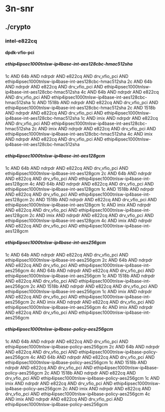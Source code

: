 # 3n-snr
## ./crypto
### intel-e822cq
#### dpdk-vfio-pci
##### ethip4ipsec1000tnlsw-ip4base-int-aes128cbc-hmac512sha
1c AND 64b AND ndrpdr AND e822cq AND drv_vfio_pci AND ethip4ipsec1000tnlsw-ip4base-int-aes128cbc-hmac512sha
2c AND 64b AND ndrpdr AND e822cq AND drv_vfio_pci AND ethip4ipsec1000tnlsw-ip4base-int-aes128cbc-hmac512sha
4c AND 64b AND ndrpdr AND e822cq AND drv_vfio_pci AND ethip4ipsec1000tnlsw-ip4base-int-aes128cbc-hmac512sha
1c AND 1518b AND ndrpdr AND e822cq AND drv_vfio_pci AND ethip4ipsec1000tnlsw-ip4base-int-aes128cbc-hmac512sha
2c AND 1518b AND ndrpdr AND e822cq AND drv_vfio_pci AND ethip4ipsec1000tnlsw-ip4base-int-aes128cbc-hmac512sha
1c AND imix AND ndrpdr AND e822cq AND drv_vfio_pci AND ethip4ipsec1000tnlsw-ip4base-int-aes128cbc-hmac512sha
2c AND imix AND ndrpdr AND e822cq AND drv_vfio_pci AND ethip4ipsec1000tnlsw-ip4base-int-aes128cbc-hmac512sha
4c AND imix AND ndrpdr AND e822cq AND drv_vfio_pci AND ethip4ipsec1000tnlsw-ip4base-int-aes128cbc-hmac512sha
##### ethip4ipsec1000tnlsw-ip4base-int-aes128gcm
1c AND 64b AND ndrpdr AND e822cq AND drv_vfio_pci AND ethip4ipsec1000tnlsw-ip4base-int-aes128gcm
2c AND 64b AND ndrpdr AND e822cq AND drv_vfio_pci AND ethip4ipsec1000tnlsw-ip4base-int-aes128gcm
4c AND 64b AND ndrpdr AND e822cq AND drv_vfio_pci AND ethip4ipsec1000tnlsw-ip4base-int-aes128gcm
1c AND 1518b AND ndrpdr AND e822cq AND drv_vfio_pci AND ethip4ipsec1000tnlsw-ip4base-int-aes128gcm
2c AND 1518b AND ndrpdr AND e822cq AND drv_vfio_pci AND ethip4ipsec1000tnlsw-ip4base-int-aes128gcm
1c AND imix AND ndrpdr AND e822cq AND drv_vfio_pci AND ethip4ipsec1000tnlsw-ip4base-int-aes128gcm
2c AND imix AND ndrpdr AND e822cq AND drv_vfio_pci AND ethip4ipsec1000tnlsw-ip4base-int-aes128gcm
4c AND imix AND ndrpdr AND e822cq AND drv_vfio_pci AND ethip4ipsec1000tnlsw-ip4base-int-aes128gcm
##### ethip4ipsec1000tnlsw-ip4base-int-aes256gcm
1c AND 64b AND ndrpdr AND e822cq AND drv_vfio_pci AND ethip4ipsec1000tnlsw-ip4base-int-aes256gcm
2c AND 64b AND ndrpdr AND e822cq AND drv_vfio_pci AND ethip4ipsec1000tnlsw-ip4base-int-aes256gcm
4c AND 64b AND ndrpdr AND e822cq AND drv_vfio_pci AND ethip4ipsec1000tnlsw-ip4base-int-aes256gcm
1c AND 1518b AND ndrpdr AND e822cq AND drv_vfio_pci AND ethip4ipsec1000tnlsw-ip4base-int-aes256gcm
2c AND 1518b AND ndrpdr AND e822cq AND drv_vfio_pci AND ethip4ipsec1000tnlsw-ip4base-int-aes256gcm
1c AND imix AND ndrpdr AND e822cq AND drv_vfio_pci AND ethip4ipsec1000tnlsw-ip4base-int-aes256gcm
2c AND imix AND ndrpdr AND e822cq AND drv_vfio_pci AND ethip4ipsec1000tnlsw-ip4base-int-aes256gcm
4c AND imix AND ndrpdr AND e822cq AND drv_vfio_pci AND ethip4ipsec1000tnlsw-ip4base-int-aes256gcm
##### ethip4ipsec1000tnlsw-ip4base-policy-aes256gcm
1c AND 64b AND ndrpdr AND e822cq AND drv_vfio_pci AND ethip4ipsec1000tnlsw-ip4base-policy-aes256gcm
2c AND 64b AND ndrpdr AND e822cq AND drv_vfio_pci AND ethip4ipsec1000tnlsw-ip4base-policy-aes256gcm
4c AND 64b AND ndrpdr AND e822cq AND drv_vfio_pci AND ethip4ipsec1000tnlsw-ip4base-policy-aes256gcm
1c AND 1518b AND ndrpdr AND e822cq AND drv_vfio_pci AND ethip4ipsec1000tnlsw-ip4base-policy-aes256gcm
2c AND 1518b AND ndrpdr AND e822cq AND drv_vfio_pci AND ethip4ipsec1000tnlsw-ip4base-policy-aes256gcm
1c AND imix AND ndrpdr AND e822cq AND drv_vfio_pci AND ethip4ipsec1000tnlsw-ip4base-policy-aes256gcm
2c AND imix AND ndrpdr AND e822cq AND drv_vfio_pci AND ethip4ipsec1000tnlsw-ip4base-policy-aes256gcm
4c AND imix AND ndrpdr AND e822cq AND drv_vfio_pci AND ethip4ipsec1000tnlsw-ip4base-policy-aes256gcm